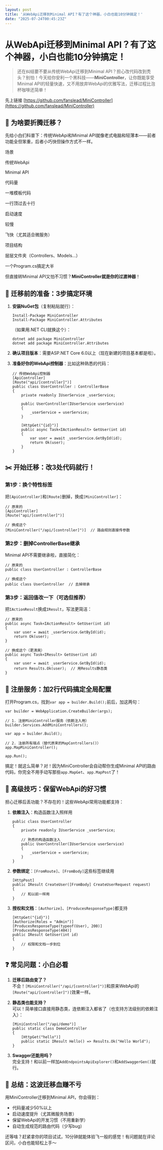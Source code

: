 ```yaml
---
layout: post
title: '从WebApi迁移到Minimal API？有了这个神器，小白也能10分钟搞定！'
date: "2025-07-24T00:45:23Z"
---
```

从WebApi迁移到Minimal API？有了这个神器，小白也能10分钟搞定！
========================================

> 还在纠结要不要从传统WebApi迁移到Minimal API？担心改代码改到秃头？别怕！今天给你安利一个黑科技——**MiniController**，让你既能享受Minimal API的轻量快速，又不用放弃WebApi的优雅写法，迁移过程比泡杯咖啡还简单！

先上链接 [https://github.com/fanslead/MiniController](https://github.com/fanslead/MiniController)

🧐 为啥要折腾迁移？
-----------

先给小白们科普下：传统WebApi和Minimal API就像老式电脑和轻薄本——前者功能全但笨重，后者小巧快但操作方式不一样。

场景

传统WebApi

Minimal API

代码量

一堆模板代码

一行顶过去十行

启动速度

较慢

飞快（尤其适合微服务）

项目结构

层层文件夹（Controllers、Models...）

一个Program.cs搞定大半

但直接转Minimal API又怕不习惯？**MiniController就是你的过渡神器**！

🚀 迁移前的准备：3步搞定环境
----------------

1.  **安装NuGet包**（复制粘贴就行）：
    
        Install-Package MiniController
        Install-Package MiniController.Attributes
        
    
    （如果用.NET CLI就换这个）：
    
        dotnet add package MiniController
        dotnet add package MiniController.Attributes
        
    
2.  **确认项目版本**：需要ASP.NET Core 6.0以上（现在新建的项目基本都是啦）。
    
3.  **准备好你的WebApi控制器**：比如这种熟悉的代码：
    
        // 传统WebApi控制器
        [ApiController]
        [Route("api/[controller]")]
        public class UserController : ControllerBase
        {
            private readonly IUserService _userService;
        
            public UserController(IUserService userService)
            {
                _userService = userService;
            }
        
            [HttpGet("{id}")]
            public async Task<IActionResult> GetUser(int id)
            {
                var user = await _userService.GetById(id);
                return Ok(user);
            }
        }
        
    

✂️ 开始迁移：改3处代码就行！
----------------

### 第1步：换个特性标签

把`[ApiController]`和`[Route]`删掉，换成`[MiniController]`：

    // 原来的
    [ApiController]
    [Route("api/[controller]")]
    
    // 换成这个
    [MiniController("/api/[controller]")]  // 路由规则直接传参数
    

### 第2步：删掉ControllerBase继承

Minimal API不需要继承啦，直接简化：

    // 原来的
    public class UserController : ControllerBase
    
    // 换成这个
    public class UserController  // 去掉继承
    

### 第3步：返回值改一下（可选但推荐）

把`IActionResult`换成`IResult`，写法更简洁：

    // 原来的
    public async Task<IActionResult> GetUser(int id)
    {
        var user = await _userService.GetById(id);
        return Ok(user);
    }
    
    // 换成这个（更清爽）
    public async Task<IResult> GetUser(int id)
    {
        var user = await _userService.GetById(id);
        return Results.Ok(user);  // 用Results静态类
    }
    

🎯 注册服务：加2行代码搞定全局配置
-------------------

打开Program.cs，找到`var app = builder.Build();`前后，加这两句：

    var builder = WebApplication.CreateBuilder(args);
    
    // 1. 注册MiniController服务（依赖注入用）
    builder.Services.AddMiniControllers();
    
    var app = builder.Build();
    
    // 2. 注册所有端点（替代原来的MapControllers()）
    app.MapMiniController();
    
    app.Run();
    

搞定！就这么简单？对！因为MiniController会自动帮你生成Minimal API的路由代码，你完全不用手动写那些`app.MapGet`、`app.MapPost`了！

🧩 高级技巧：保留WebApi的好习惯
--------------------

担心迁移后丢功能？不存在的！这些WebApi常用功能都支持：

1.  **依赖注入**：构造函数注入照样用
    
        public class UserController
        {
            private readonly IUserService _userService;
            
            // 熟悉的构造函数注入
            public UserController(IUserService userService)
            {
                _userService = userService;
            }
        }
        
    
2.  **参数绑定**：`[FromRoute]`、`[FromBody]`这些标签继续用
    
        [HttpPost]
        public IResult CreateUser([FromBody] CreateUserRequest request)
        {
            // 和以前一样用
        }
        
    
3.  **授权和文档**：`[Authorize]`、`[ProducesResponseType]`都支持
    
        [HttpGet("{id}")]
        [Authorize(Roles = "Admin")]
        [ProducesResponseType(typeof(User), 200)]
        [ProducesResponseType(404)]
        public IResult GetUser(int id)
        {
            // 权限和文档一步到位
        }
        
    

❓ 常见问题：小白必看
-----------

1.  **迁移后路由变了？**  
    不会！`[MiniController("/api/[controller]")]`和原来WebApi的`[Route("api/[controller]")]`效果一样。
    
2.  **静态类也能支持？**  
    可以！简单接口直接用静态类，连依赖注入都省了（也支持方法级别的依赖注入）：
    
        [MiniController("/api/demo")]
        public static class DemoController
        {
            [HttpGet("hello")]
            public static IResult Hello() => Results.Ok("Hello World");
        }
        
    
3.  **Swagger还能用吗？**  
    完全支持！和以前一样加`AddEndpointsApiExplorer()`和`AddSwaggerGen()`就行。
    

🎉 总结：这波迁移血赚不亏
--------------

用MiniController迁移到Minimal API，你会得到：

*   代码量减少50%以上
*   启动速度提升（尤其微服务场景）
*   保留WebApi的开发习惯（不用重新学）
*   自动生成规范的路由代码（少写bug）

还等啥？赶紧拿你的项目试试，10分钟就能体验飞一般的感觉！有问题就在评论区问，小白也能轻松上手～